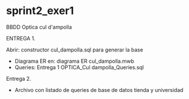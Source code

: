 # sprint2_exer1
BBDD Optica cul d'ampolla

ENTREGA 1.

Abrir: constructor cul_dampolla.sql para generar la base

- Diagrama ER en: diagrama ER cul_dampolla.mwb
- Queries: Entrega 1 OPTICA_Cul dampolla_Queries.sql

Entrega 2. 
 - Archivo con listado de queries de base de datos tienda y universidad
